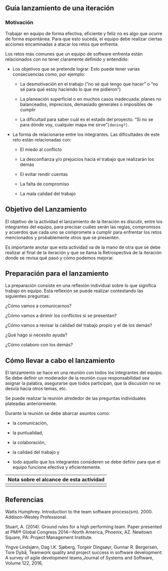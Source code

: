 ## Guía lanzamiento de una iteración 

 

### Motivación 

Trabajar en equipo de forma efectiva, eficiente y feliz no es algo que ocurre de forma espontánea. Para que esto suceda, el equipo debe realizar ciertas acciones encaminadas a atacar los retos que enfrenta.  

Los retos más comunes que un equipo de software enfrenta están relacionados con no tener claramente definido y entendido: 

*   Los objetivos que se pretende lograr. Esto puede tener varias consecuencias como, por ejemplo:  

    *   La desmotivación en el trabajo (“no sé qué tengo que hacer” o “no sé para qué estoy haciendo lo que me pidieron”)   

    *   La planeación superficial o en muchos casos inadecuada: planes no balanceados, imprecisos, demasiado generales o imposibles de cumplir 

    *    La dificultad para saber cuál es el estado del proyecto. “Si no se para dónde voy, cualquier mapa me sirve”`[dening?]`. 

* La forma de relacionarse entre los integrantes. Las dificultades de este reto están relacionadas con: 

   *    El miedo al conflicto 

   *    La desconfianza y/o prejuicios hacia el trabajo que realizarán los demás 

   *    El evitar rendir cuentas 

   *    La falta de compromiso  

   *    La mala calidad del trabajo 

## Objetivo del Lanzamiento 

El objetivo de la actividad el lanzamiento de la iteración es discutir, entre los integrantes del equipo, para precisar cuáles serán las reglas, compromisos y acuerdos que cada uno se compromete a cumplir para enfrentar los retos mencionados y probablemente otros que se presenten.  

Es importante anotar que esta actividad va de la mano de otra que se debe realizar al final de la iteración y que se llama la Retrospectiva de la iteración donde se revisa qué pasó y cómo podemos mejorar.  

## Preparación para el lanzamiento 

La preparación consiste en una reflexión individual sobre lo que significa trabajo en equipo. Esta reflexión se puede realizar contestando las siguientes preguntas: 

¿Cómo vamos a comunicarnos? 

¿Cómo vamos a dirimir los conflictos si se presentan? 

¿Cómo vamos a revisar la calidad del trabajo propio y el de los demás? 

¿Qué hago si necesito ayuda?  

¿Cómo colaboro con los demás? 

## Cómo llevar a cabo el lanzamiento 

 

El lanzamiento se hace en una reunión con todos los integrantes del equipo. Se debe definir un moderador de la reunión cuya responsabilidad sea asignar la palabra, asegurarse que todos participan, que la discusión no se desvía hacia otros temas, etc. 

Se puede realizar la reunión alrededor de las preguntas individuales plateadas anteriormente.  

Durante la reunión se debe abarcar asuntos como: 

   *  la comunicación,  

   *  la puntualidad,  

   *  la colaboración,  

   *  la calidad del trabajo y  

   *  todo aquello que los integrantes consideren se debe definir para que el equipo funcione efectiva y eficientemente. 

 |Nota sobre el alcance de esta actividad|
 |---|
 |   |

## Referencias 

 

Watts Humphrey.  Introduction to the team software process(sm). 2000. Addison-Wesley Professional. 

Stuart, A. (2014). Ground rules for a high performing team. Paper presented at PMI® Global Congress 2014—North America, Phoenix, AZ. Newtown Square, PA: Project Management Institute. 

Yngve Lindsjørn, Dag I.K. Sjøberg, Torgeir Dingsøyr, Gunnar R. Bergersen, Tore Dybå, Teamwork quality and project success in software development: A survey of agile development teams,Journal of Systems and Software, Volume 122, 2016, 

 